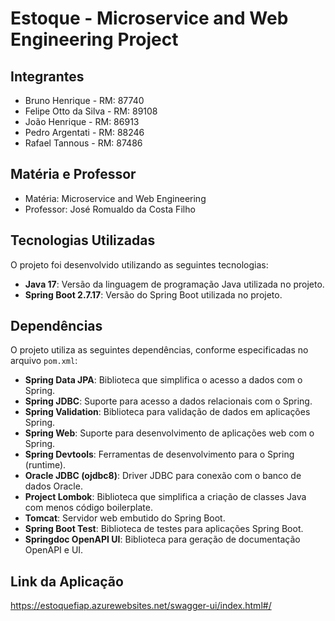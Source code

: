 #  Estoque - Microservice and Web Engineering Project

## Integrantes
- Bruno Henrique - RM: 87740
- Felipe Otto da Silva - RM: 89108
- João Henrique - RM: 86913
- Pedro Argentati - RM: 88246
- Rafael Tannous - RM: 87486

## Matéria e Professor
- Matéria: Microservice and Web Engineering
- Professor: José Romualdo da Costa Filho

## Tecnologias Utilizadas
O projeto foi desenvolvido utilizando as seguintes tecnologias:

- **Java 17**: Versão da linguagem de programação Java utilizada no projeto.
- **Spring Boot 2.7.17**: Versão do Spring Boot utilizada no projeto.

## Dependências
O projeto utiliza as seguintes dependências, conforme especificadas no arquivo `pom.xml`:

- **Spring Data JPA**: Biblioteca que simplifica o acesso a dados com o Spring.
- **Spring JDBC**: Suporte para acesso a dados relacionais com o Spring.
- **Spring Validation**: Biblioteca para validação de dados em aplicações Spring.
- **Spring Web**: Suporte para desenvolvimento de aplicações web com o Spring.
- **Spring Devtools**: Ferramentas de desenvolvimento para o Spring (runtime).
- **Oracle JDBC (ojdbc8)**: Driver JDBC para conexão com o banco de dados Oracle.
- **Project Lombok**: Biblioteca que simplifica a criação de classes Java com menos código boilerplate.
- **Tomcat**: Servidor web embutido do Spring Boot.
- **Spring Boot Test**: Biblioteca de testes para aplicações Spring Boot.
- **Springdoc OpenAPI UI**: Biblioteca para geração de documentação OpenAPI e UI.

## Link da Aplicação
https://estoquefiap.azurewebsites.net/swagger-ui/index.html#/
